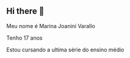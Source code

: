 ## Hi there 👋
Meu nome é Marina Joanini Varallo 

Tenho 17 anos 

Estou cursando a ultíma série do ensino médio

<!--
**MarinaJoaniniVarallo/MarinaJoaniniVarallo** is a ✨ _special_ ✨ repository because its `README.md` (this file) appears on your GitHub profile.

Here are some ideas to get you started:

